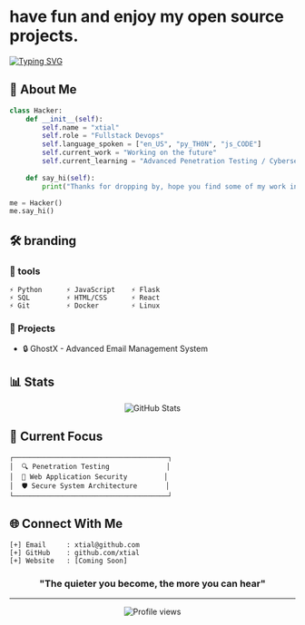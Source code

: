 #  have fun and enjoy my open source projects.

[![Typing SVG](https://readme-typing-svg.herokuapp.com?font=Fira+Code&pause=1000&color=00FF00&random=false&width=435&lines=Ethical+Hacker+%7C+Security+Researcher;Python+Developer+%7C+Web+Security;Always+learning%2C+always+hacking)](https://git.io/typing-svg)

</div>

## 🔐 About Me

```python
class Hacker:
    def __init__(self):
        self.name = "xtial"
        self.role = "Fullstack Devops"
        self.language_spoken = ["en_US", "py_TH0N", "js_CODE"]
        self.current_work = "Working on the future"
        self.current_learning = "Advanced Penetration Testing / Cybersecurity"
    
    def say_hi(self):
        print("Thanks for dropping by, hope you find some of my work interesting.")

me = Hacker()
me.say_hi()
```

## 🛠 branding

### 🔧 tools
```ascii
⚡ Python      ⚡ JavaScript    ⚡ Flask
⚡ SQL         ⚡ HTML/CSS      ⚡ React
⚡ Git         ⚡ Docker        ⚡ Linux
```

### 🚀 Projects
- 🔒 GhostX - Advanced Email Management System


## 📊 Stats

<div align="center">

![GitHub Stats](https://github-readme-stats.vercel.app/api?username=xtial&show_icons=true&theme=radical)

</div>

## 🎯 Current Focus
```ascii
┌──────────────────────────────────────┐
│  🔍 Penetration Testing              │
│  🔐 Web Application Security         │
│  🛡️ Secure System Architecture       │
└──────────────────────────────────────┘
```

## 🌐 Connect With Me
```ascii
[+] Email     : xtial@github.com
[+] GitHub    : github.com/xtial
[+] Website   : [Coming Soon]
```

<div align="center">

### "The quieter you become, the more you can hear" 

</div>

---
<div align="center">
<img src="https://komarev.com/ghpvc/?username=xtial&style=flat-square&color=00ff00" alt="Profile views"/>
</div> 
